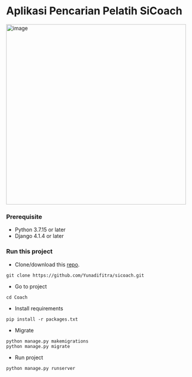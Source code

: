 # Aplikasi Pencarian Pelatih SiCoach

<img width="485" alt="image" src="https://user-images.githubusercontent.com/91929189/210288038-e95a8d67-3ac5-4cc6-be34-4f5bd0d2ddd7.png">

### Prerequisite
- Python 3.7.15 or later
- Django 4.1.4 or later

### Run this project
- Clone/download this [repo](https://github.com/Yunadifitra/sicoach.git).
```
git clone https://github.com/Yunadifitra/sicoach.git
```
- Go to project
```
cd Coach
```
- Install requirements
```
pip install -r packages.txt
```
- Migrate
```
python manage.py makemigrations
python manage.py migrate
```
- Run project
```
python manage.py runserver
```
